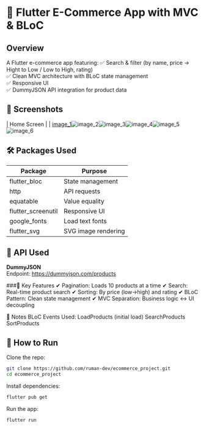 # 🛒 Flutter E-Commerce App with MVC & BLoC

## Overview
A Flutter e-commerce app featuring:
✅ Search & filter (by name, price -> Hight to Low / Low to High, rating)  
✅ Clean MVC architecture with BLoC state management  
✅ Responsive UI  
✅ DummyJSON API integration for product data  

## 📱 Screenshots
| Home Screen |
| [image_1](https://github.com/user-attachments/assets/365718b2-fa9d-4f6a-82c2-101fbf1b7e91)![image_2](https://github.com/user-attachments/assets/957b4092-e045-43fb-9393-c3a63e28558b)![image_3](https://github.com/user-attachments/assets/69110afe-b591-43e7-b62c-7843721769f2)![image_4](https://github.com/user-attachments/assets/84e3c9b2-c740-4673-8dd0-9b28eb051e70)![image_5](https://github.com/user-attachments/assets/b3b32967-f822-4240-97ac-9173b8af7712)![image_6](https://github.com/user-attachments/assets/8d98a694-d6a5-43f2-b8a8-c3b70b9ddda9)

## 🛠 Packages Used

| Package                 | Purpose                |
|-------------------------|------------------------|
| flutter_bloc            | State management       |
| http                    | API requests           |
| equatable               | Value equality         |
| flutter_screenutil      | Responsive UI          |
| google_fonts            | Load text fonts        |
| flutter_svg             | SVG image rendering    |

## 🔌 API Used

**DummyJSON**  
Endpoint:  https://dummyjson.com/products

###🎯 Key Features
✔ Pagination: Loads 10 products at a time
✔ Search: Real-time product search
✔ Sorting: By price (low→high) and rating
✔ BLoC Pattern: Clean state management
✔ MVC Separation: Business logic ↔ UI decoupling

📝 Notes
BLoC Events Used:
LoadProducts (initial load)
SearchProducts
SortProducts

## 🚀 How to Run
Clone the repo:

```bash
git clone https://github.com/ruman-dev/ecommerce_project.git
cd ecommerce_project
```
Install dependencies:
```bash
flutter pub get
```
Run the app:
```bash
flutter run
```

